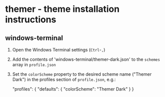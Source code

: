 # themer - theme installation instructions

## windows-terminal

1. Open the Windows Terminal settings (`Ctrl`-`,`)
2. Add the contents of 'windows-terminal/themer-dark.json' to the `schemes` array in `profile.json`
3. Set the `colorScheme` property to the desired scheme name ("Themer Dark") in the profiles section of `profile.json`, e.g.:

    "profiles": {
      "defaults": {
        "colorScheme": "Themer Dark"
      }
    }